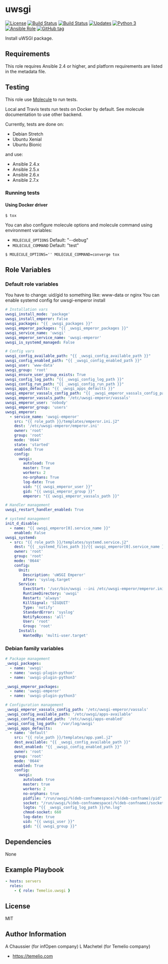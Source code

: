 # uwsgi

[![License](https://img.shields.io/badge/license-MIT%20License-brightgreen.svg)](https://opensource.org/licenses/MIT)
[![Build Status](https://img.shields.io/travis/Temelio/ansible-role-uwsgi/master.svg?label=travis_master)](https://travis-ci.org/Temelio/ansible-role-uwsgi)
[![Build Status](https://img.shields.io/travis/Temelio/ansible-role-uwsgi/develop.svg?label=travis_develop)](https://travis-ci.org/Temelio/ansible-role-uwsgi)
[![Updates](https://pyup.io/repos/github/Temelio/ansible-role-uwsgi/shield.svg)](https://pyup.io/repos/github/Temelio/ansible-role-uwsgi/)
[![Python 3](https://pyup.io/repos/github/Temelio/ansible-role-uwsgi/python-3-shield.svg)](https://pyup.io/repos/github/Temelio/ansible-role-uwsgi/)
[![Ansible Role](https://img.shields.io/ansible/role/39691.svg)](https://galaxy.ansible.com/Temelio/uwsgi/)
[![GitHub tag](https://img.shields.io/github/tag/temelio/ansible-role-uwsgi.svg)](https://github.com/Temelio/ansible-role-uwsgi/tags)

Install uWSGI package.

## Requirements

This role requires Ansible 2.4 or higher,
and platform requirements are listed in the metadata file.

## Testing

This role use [Molecule](https://github.com/metacloud/molecule/) to run tests.

Local and Travis tests run tests on Docker by default.
See molecule documentation to use other backend.

Currently, tests are done on:
- Debian Stretch
- Ubuntu Xenial
- Ubuntu Bionic

and use:
- Ansible 2.4.x
- Ansible 2.5.x
- Ansible 2.6.x
- Ansible 2.7.x

### Running tests

#### Using Docker driver

```
$ tox
```
You can also configure molecule options and molecule command using environment variables:
* `MOLECULE_OPTIONS` Default: "--debug"
* `MOLECULE_COMMAND` Default: "test"

```
$ MOLECULE_OPTIONS='' MOLECULE_COMMAND=converge tox
```

## Role Variables

### Default role variables

You have to change: uid/gid to something like: www-data or nginx
You can enable systemd config for uwsgi-emperor install

``` yaml
# Installation vars
uwsgi_install_mode: 'package'
uwsgi_install_emperor: False
uwsgi_packages: "{{ _uwsgi_packages }}"
uwsgi_emperor_packages: "{{ _uwsgi_emperor_packages }}"
uwsgi_service_name: 'uwsgi'
uwsgi_emperor_service_name: 'uwsgi-emperor'
uwsgi_is_systemd_managed: False

# Config vars
uwsgi_config_available_path: "{{ _uwsgi_config_available_path }}"
uwsgi_config_enabled_path: "{{ _uwsgi_config_enabled_path }}"
uwsgi_user: 'www-data'
uwsgi_group: 'root'
uwsgi_ensure_user_group_exists: True
uwsgi_config_log_path: "{{ _uwsgi_config_log_path }}"
uwsgi_config_run_path: "{{ _uwsgi_config_run_path }}"
uwsgi_apps_defaults: "{{ _uwsgi_apps_defaults }}"
uwsgi_emperor_vassals_config_path: "{{ _uwsgi_emperor_vassals_config_path }}"
uwsgi_emperor_vassals_path: '/etc/uwsgi-emperor/vassals'
uwsgi_emperor_user: 'nobody'
uwsgi_emperor_group: 'users'
uwsgi_emperor:
  - service_name: 'uwsgi-emperor'
    src: "{{ role_path }}/templates/emperor.ini.j2"
    dest: '/etc/uwsgi-emperor/emperor.ini'
    owner: 'root'
    group: 'root'
    mode: '0644'
    state: 'started'
    enabled: True
    config:
      uwsgi:
        autoload: True
        master: True
        workers: 2
        no-orphans: True
        log-date: True
        uid: "{{ uwsgi_emperor_user }}"
        gid: "{{ uwsgi_emperor_group }}"
        emperor: "{{ uwsgi_emperor_vassals_path }}"

# Handler management
uwsgi_restart_handler_enabled: True

# systemd management
init_d_disable:
  - name: "{{ uwsgi_emperor[0].service_name }}"
    enabled: False
uwsgi_systemd:
  - src: "{{ role_path }}/templates/systemd.service.j2"
    dest: "{{ _systemd_files_path }}/{{ uwsgi_emperor[0].service_name }}.service"
    owner: 'root'
    group: 'root'
    mode: '0644'
    config:
      Unit:
        Description: 'uWSGI Emperor'
        After: 'syslog.target'
      Service:
        ExecStart: '/usr/bin/uwsgi --ini /etc/uwsgi-emperor/emperor.ini'
        RuntimeDirectory: 'uwsgi'
        Restart: 'always'
        KillSignal: 'SIGQUIT'
        Type: 'notify'
        StandardError: 'syslog'
        NotifyAccess: 'all'
        User: 'root'
        Group: 'root'
      Install:
        WantedBy: 'multi-user.target'

```

### Debian family variables

``` yaml
# Package management
_uwsgi_packages:
  - name: 'uwsgi'
  - name: 'uwsgi-plugin-python'
  - name: 'uwsgi-plugin-python3'

_uwsgi_emperor_packages:
  - name: 'uwsgi-emperor'
  - name: 'uwsgi-plugin-python3'

# Configuration management
_uwsgi_emperor_vassals_config_path: '/etc/uwsgi-emperor/vassals'
_uwsgi_config_available_path: '/etc/uwsgi/apps-available'
_uwsgi_config_enabled_path: '/etc/uwsgi/apps-enabled'
_uwsgi_config_log_path: '/var/log/uwsgi'
_uwsgi_apps_defaults:
  - name: 'default'
    src: "{{ role_path }}/templates/app.yaml.j2"
    dest_available: "{{ _uwsgi_config_available_path }}"
    dest_enabled: "{{ _uwsgi_config_enabled_path }}"
    owner: 'root'
    group: 'root'
    mode: '0644'
    enabled: True
    config:
      uwsgi:
        autoload: true
        master: true
        workers: 2
        no-orphans: true
        pidfile: "/run/uwsgi/%(deb-confnamespace)/%(deb-confname)/pid"
        socket: "/run/uwsgi/%(deb-confnamespace)/%(deb-confname)/socket"
        logto: "{{ _uwsgi_config_log_path }}/%n.log"
        chmod-socket: 660
        log-date: true
        uid: "{{ uwsgi_user }}"
        gid: "{{ uwsgi_group }}"
```

## Dependencies

None

## Example Playbook

``` yaml
- hosts: servers
  roles:
    - { role: Temelio.uwsgi }
```

## License

MIT

## Author Information

A Chaussier (for infOpen company)
L Machetel (for Temelio company)
- https://temelio.com
